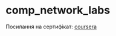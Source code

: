# comp_network_labs
Посилання на сертифікат: [coursera](https://www.coursera.org/account/accomplishments/records/J6WWVVJECSXM)
